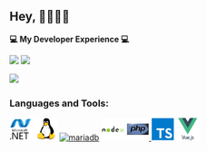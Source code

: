 <h2>Hey, 👋🏽👋🏽</h2>

<b>💻 My Developer Experience 💻</b>

<p>  

<img height="220vw" src="https://github-readme-stats.vercel.app/api?username=LeCyreaxYT&include_all_commits=true&show_icons=true&hide_border=true&count_private=true&theme=blueberry" />

<img height="220vw" src="https://github-readme-stats.vercel.app/api/top-langs/?username=LeCyreaxYT&include_all_commits=true&count_private=true&show_icons=true&hide_border=true&hide=lua&langs_count=8&theme=blueberry"/>  
</p>  


<p>
  <img height="220vw" src="https://github-readme-stats.vercel.app/api/wakatime/?username=LeCyreaxYT&include_all_commits=true&count_private=true&show_icons=true&hide_border=true&hide=lua&langs_count=8&theme=blueberry"/>    
</p>


<h3 align="left">Languages and Tools:</h3>
<p align="left"> 
  
<a href="https://dotnet.microsoft.com/" target="_blank"> <img src="https://raw.githubusercontent.com/devicons/devicon/master/icons/dot-net/dot-net-original-wordmark.svg" alt="dotnet" width="40" height="40"/></a> 
<a href="https://www.linux.org/" target="_blank"> <img src="https://raw.githubusercontent.com/devicons/devicon/master/icons/linux/linux-original.svg" alt="linux" width="40" height="40"/></a>
<a href="https://mariadb.org/" target="_blank"> <img src="https://www.vectorlogo.zone/logos/mariadb/mariadb-icon.svg" alt="mariadb" width="40" height="40"/></a>
<a href="https://nodejs.org" target="_blank"> <img src="https://raw.githubusercontent.com/devicons/devicon/master/icons/nodejs/nodejs-original-wordmark.svg" alt="nodejs" width="40" height="40"/></a>
<a href="https://www.php.net" target="_blank"> <img src="https://raw.githubusercontent.com/devicons/devicon/master/icons/php/php-original.svg" alt="php" width="40" height="40"/> </a>
<a href="https://www.typescriptlang.org/" target="_blank"> <img src="https://raw.githubusercontent.com/devicons/devicon/master/icons/typescript/typescript-original.svg" alt="typescript" width="40" height="40"/></a> 
<a href="https://vuejs.org/" target="_blank"> <img src="https://raw.githubusercontent.com/devicons/devicon/master/icons/vuejs/vuejs-original-wordmark.svg" alt="vuejs" width="40" height="40"/></a> 

</p>

